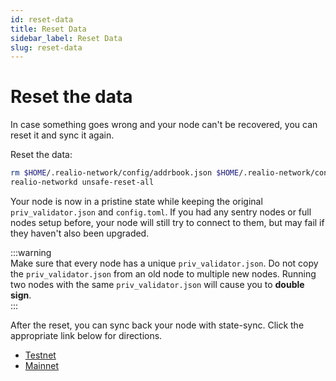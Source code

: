 ```yaml
---
id: reset-data
title: Reset Data
sidebar_label: Reset Data
slug: reset-data
---
```


# Reset the data
In case something goes wrong and your node can't be recovered, you can reset it and sync it again.

Reset the data:
```bash
rm $HOME/.realio-network/config/addrbook.json $HOME/.realio-network/config/genesis.json
realio-networkd unsafe-reset-all
```

Your node is now in a pristine state while keeping the original `priv_validator.json` and `config.toml`. If you had any sentry nodes or full nodes setup before, your node will still try to connect to them, but may fail if they haven't also been upgraded.

:::warning  
Make sure that every node has a unique `priv_validator.json`. Do not copy the `priv_validator.json` from an old node to multiple new nodes. Running two nodes with the same `priv_validator.json` will cause you to **double sign**.  
:::

After the reset, you can sync back your node with state-sync. Click the appropriate link below for directions.
- [Testnet](/testnet/join-public/state-sync)
- [Mainnet](/mainnet/overview)
